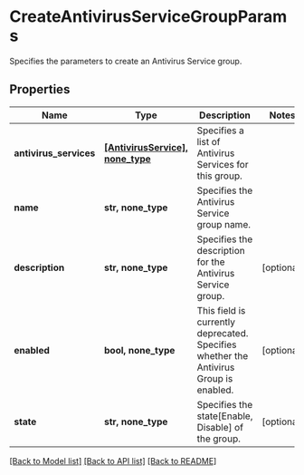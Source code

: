 # CreateAntivirusServiceGroupParams

Specifies the parameters to create an Antivirus Service group.

## Properties
Name | Type | Description | Notes
------------ | ------------- | ------------- | -------------
**antivirus_services** | [**[AntivirusService], none_type**](AntivirusService.md) | Specifies a list of Antivirus Services for this group. | 
**name** | **str, none_type** | Specifies the Antivirus Service group name. | 
**description** | **str, none_type** | Specifies the description for the Antivirus Service group. | [optional] 
**enabled** | **bool, none_type** | This field is currently deprecated. Specifies whether the Antivirus Group is enabled. | [optional] 
**state** | **str, none_type** | Specifies the state[Enable, Disable] of the group. | [optional] 

[[Back to Model list]](../README.md#documentation-for-models) [[Back to API list]](../README.md#documentation-for-api-endpoints) [[Back to README]](../README.md)


